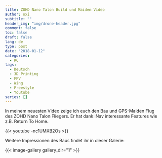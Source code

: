 ```yaml
---
title: ZOHD Nano Talon Build und Maiden Video
author: oxi
subtitle: ""
header_img: "img/drone-header.jpg"
comment: false
toc: false
draft: false
lang: de
type: post
date: "2018-01-12"
categories:
  - RC
tags:
  - Deutsch
  - 3D Printing
  - FPV
  - Wing
  - Freestyle
  - Youtube
series: []
---
```

In meinem neuesten Video zeige ich euch den Bau und GPS-Maiden Flug des ZOHD Nano Talon Fliegers. Er hat dank iNav interessante Features wie z.B. Return To Home.

{{< youtube -nc1UMXB2Os >}}

Weitere Impressionen des Baus findet ihr in dieser Galerie:

{{< image-gallery gallery_dir="1" >}}
